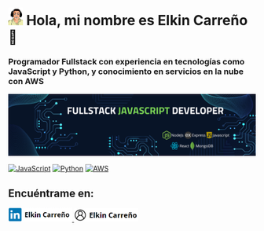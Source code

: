 # <img src="AnimateProfile.png" width="30" /> Hola, mi nombre es Elkin Carreño 👋
### Programador Fullstack con experiencia en tecnologías como JavaScript y Python, y conocimiento en servicios en la nube con AWS

![Banner](BannerJavascript.png)

[![JavaScript](https://img.shields.io/badge/JavaScript-F7DF1E?style=for-the-badge&logo=javascript&logoColor=white&labelColor=101010)]()
[![Python](https://img.shields.io/badge/Python-yellow?style=for-the-badge&logo=python&logoColor=white&labelColor=101010)]()
[![AWS](https://img.shields.io/badge/AWS-232F3E?style=for-the-badge&logo=amazon-aws&logoColor=white&labelColor=101010)]()

## Encuéntrame en:
<a href="https://www.linkedin.com/in/elkin-carre%C3%B1o/">
  <img src="/img/Linkedin.png" width="130" alt="linkedin"/>
</a>
<a href="https://portafolio-ten-iota.vercel.app/">
  <img src="/img/Sobre_Mi.png" width="130" alt="portafolio"/>
</a>
